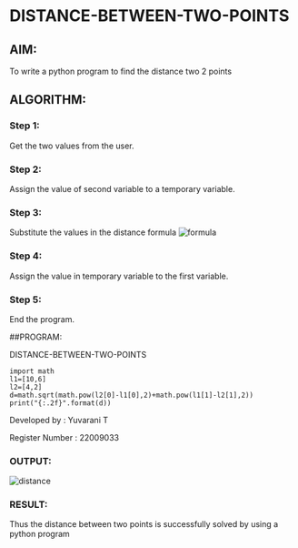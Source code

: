 # DISTANCE-BETWEEN-TWO-POINTS

## AIM:
To write a python program to find the distance two 2 points
## ALGORITHM:
### Step 1: 
Get the two values from the user.
### Step 2:
Assign the value of second variable to a temporary variable.
### Step 3: 
Substitute the values in the distance formula  ![formula](/formula.jpg)
### Step 4: 
Assign the value in temporary variable to the first variable.
### Step 5: 
End the program.

##PROGRAM:

DISTANCE-BETWEEN-TWO-POINTS
```
import math
l1=[10,6]
l2=[4,2]
d=math.sqrt(math.pow(l2[0]-l1[0],2)+math.pow(l1[1]-l2[1],2))
print("{:.2f}".format(d))
```
Developed by : Yuvarani T

Register Number : 22009033


### OUTPUT:

![distance](https://user-images.githubusercontent.com/121418522/211119327-6f8be0bb-3332-4696-bf04-bef6dd40fff8.png)


### RESULT:
Thus the distance between two points is successfully solved by using a python program
